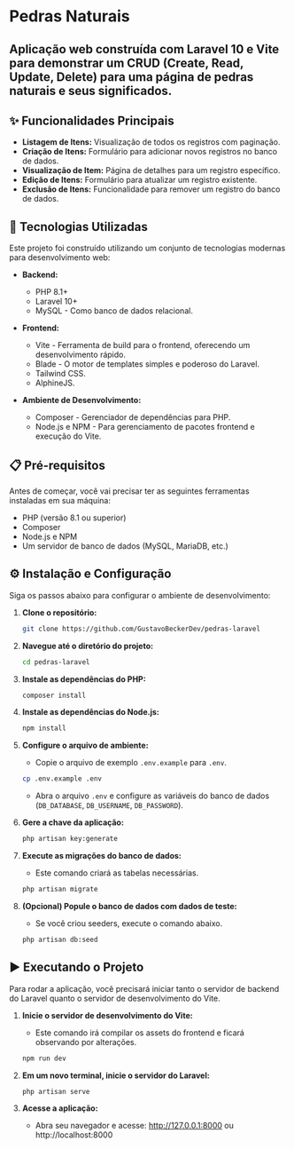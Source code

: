 # Pedras Naturais

## Aplicação web construída com Laravel 10 e Vite para demonstrar um CRUD (Create, Read, Update, Delete) para uma página de pedras naturais e seus significados.

## ✨ Funcionalidades Principais

*   **Listagem de Itens:** Visualização de todos os registros com paginação.
*   **Criação de Itens:** Formulário para adicionar novos registros no banco de dados.
*   **Visualização de Item:** Página de detalhes para um registro específico.
*   **Edição de Itens:** Formulário para atualizar um registro existente.
*   **Exclusão de Itens:** Funcionalidade para remover um registro do banco de dados.

## 🚀 Tecnologias Utilizadas

Este projeto foi construído utilizando um conjunto de tecnologias modernas para desenvolvimento web:

*   **Backend:**
    *   PHP 8.1+
    *   Laravel 10+
    *   MySQL - Como banco de dados relacional.

*   **Frontend:**
    *   Vite - Ferramenta de build para o frontend, oferecendo um desenvolvimento rápido.
    *   Blade - O motor de templates simples e poderoso do Laravel.
    *   Tailwind CSS.
    *   AlphineJS.

*   **Ambiente de Desenvolvimento:**
    *   Composer - Gerenciador de dependências para PHP.
    *   Node.js e NPM - Para gerenciamento de pacotes frontend e execução do Vite.

## 📋 Pré-requisitos

Antes de começar, você vai precisar ter as seguintes ferramentas instaladas em sua máquina:
*   PHP (versão 8.1 ou superior)
*   Composer
*   Node.js e NPM
*   Um servidor de banco de dados (MySQL, MariaDB, etc.)

## ⚙️ Instalação e Configuração

Siga os passos abaixo para configurar o ambiente de desenvolvimento:

1.  **Clone o repositório:**
    ```bash
    git clone https://github.com/GustavoBeckerDev/pedras-laravel
    ```

2.  **Navegue até o diretório do projeto:**
    ```bash
    cd pedras-laravel
    ```

3.  **Instale as dependências do PHP:**
    ```bash
    composer install
    ```

4.  **Instale as dependências do Node.js:**
    ```bash
    npm install
    ```

5.  **Configure o arquivo de ambiente:**
    *   Copie o arquivo de exemplo `.env.example` para `.env`.
    ```bash
    cp .env.example .env
    ```
    *   Abra o arquivo `.env` e configure as variáveis do banco de dados (`DB_DATABASE`, `DB_USERNAME`, `DB_PASSWORD`).

6.  **Gere a chave da aplicação:**
    ```bash
    php artisan key:generate
    ```

7.  **Execute as migrações do banco de dados:**
    *   Este comando criará as tabelas necessárias.
    ```bash
    php artisan migrate
    ```

8.  **(Opcional) Popule o banco de dados com dados de teste:**
    *   Se você criou seeders, execute o comando abaixo.
    ```bash
    php artisan db:seed
    ```

## ▶️ Executando o Projeto

Para rodar a aplicação, você precisará iniciar tanto o servidor de backend do Laravel quanto o servidor de desenvolvimento do Vite.

1.  **Inicie o servidor de desenvolvimento do Vite:**
    *   Este comando irá compilar os assets do frontend e ficará observando por alterações.
    ```bash
    npm run dev
    ```

2.  **Em um novo terminal, inicie o servidor do Laravel:**
    ```bash
    php artisan serve
    ```

3.  **Acesse a aplicação:**
    *   Abra seu navegador e acesse: http://127.0.0.1:8000 ou http://localhost:8000
